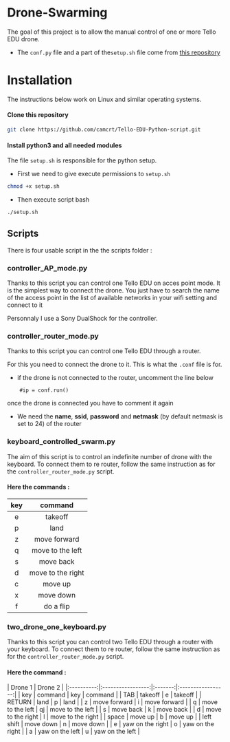 # Drone-Swarming
The goal of this project is to allow the manual control of one or more Tello EDU drone. 

*  The `conf.py` file and a part of the`setup.sh` file come from [this repository](https://github.com/hammoudipro/Drone-Swarming) 

# Installation
The instructions below work on Linux and similar operating systems.

#### Clone this repository
```bash
git clone https://github.com/camcrt/Tello-EDU-Python-script.git
```

#### Install python3 and all needed modules
The file `setup.sh` is responsible for the python setup.
- First we need to give execute permissions to `setup.sh`
```bash
chmod +x setup.sh
```
- Then execute script bash
```bash
./setup.sh
```

## Scripts 
There is four usable script in the the scripts folder : 

### controller_AP_mode.py 
Thanks to this script you can control one Tello EDU on acces point mode.
It is the simplest way to connect the drone. You just have to search the name of the access point in the list of available networks in your wifi setting and connect to it  

Personnaly I use a Sony DualShock for the controller.

### controller_router_mode.py 
Thanks to this script you can control one Tello EDU through a router.

For this you need to connect the drone to it. This is what the `.conf` file is for.  
* if the drone is not connected to the router, uncomment the line below 
```python3
    #ip = conf.run()
```
once the drone is connected you have to comment it again

* We need the **name**, **ssid**, **password** and **netmask** (by default netmask is set to 24) of the router 

### keyboard_controlled_swarm.py
The aim of this script is to control an indefinite number of drone with the keyboard. To connect them to re router, follow the same instruction  as for the `controller_router_mode.py` script.

#### Here the commands : 
| key |      command      |
|:---:|:-----------------:|
|  e  |      takeoff      |
|  p  |        land       |
|  z  |    move forward   |
|  q  |  move to the left |
|  s  |     move back     |
|  d  | move to the right |
|  c  |      move up      |
|  x  |     move down     |
|  f  |     do a flip     |

### two_drone_one_keyboard.py
Thanks to this script you can control two Tello EDU through a router with your keyboard. To connect them to re router, follow the same instruction  as for the `controller_router_mode.py` script.

#### Here the command : 
 |           Drone 1             |           Drone 2           |
|:----------:|:-----------------:|:-------:|:-----------------:|
|     key    |      command      |   key   |      command      |
|     TAB    |      takeoff      |    e    |      takeoff      |
|   RETURN   |        land       |    p    |        land       |
|      z     |    move forward   |    i    |    move forward   |
|      q     |  move to the left |    qj   |  move to the left |
|      s     |     move back     |    k    |     move back     |
|      d     | move to the right |    l    | move to the right |
|    space   |      move up      |    b    |      move up      |
| left shift |     move down     |    n    |     move down     |
|      e     |  yaw on the right |    o    |  yaw on the right |
|      a     |  yaw on the left  |    u    |  yaw on the left  |